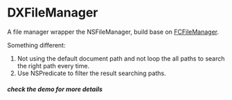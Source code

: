 # DXFileManager
A file manager wrapper the NSFileManager, build base on [FCFileManager](https://github.com/fabiocaccamo/FCFileManager).

 Something different:
 
 1. Not using the default document path and not loop the all paths to search the right path every time.
 2. Use NSPredicate to filter the result searching paths.
 
 
##### check the demo for more details